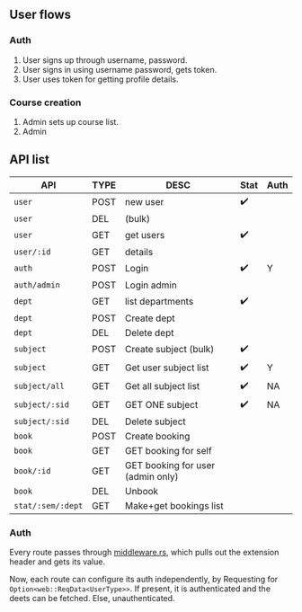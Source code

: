 ## User flows

### Auth

1. User signs up through username, password.
2. User signs in using username password, gets token.
3. User uses token for getting profile details.

### Course creation

1. Admin sets up course list.
2. Admin


## API list

| API               | TYPE | DESC                              | Stat               | Auth |
| ----------------- | ---- | --------------------------------- | ------------------ | ---- |
| `user`            | POST | new user                          | :heavy_check_mark: |      |
| `user`            | DEL  | (bulk)                            |                    |      |
| `user`            | GET  | get users                         | :heavy_check_mark: |      |
| `user/:id`        | GET  | details                           |                    |      |
| `auth`            | POST | Login                             | :heavy_check_mark: | Y    |
| `auth/admin`      | POST | Login admin                       |                    |      |
| `dept`            | GET  | list departments                  | :heavy_check_mark: |      |
| `dept`            | POST | Create dept                       |                    |      |
| `dept`            | DEL  | Delete dept                       |                    |      |
| `subject`         | POST | Create subject (bulk)             | :heavy_check_mark: |      |
| `subject`         | GET  | Get user subject list             | :heavy_check_mark: | Y    |
| `subject/all`     | GET  | Get all subject list              | :heavy_check_mark: | NA   |
| `subject/:sid`    | GET  | GET ONE subject                   | :heavy_check_mark: | NA   |
| `subject/:sid`    | DEL  | Delete subject                    |                    |      |
| `book`            | POST | Create booking                    |                    |      |
| `book`            | GET  | GET booking for self              |                    |      |
| `book/:id`        | GET  | GET booking for user (admin only) |                    |      |
| `book`            | DEL  | Unbook                            |                    |      |
| `stat/:sem/:dept` | GET  | Make+get bookings list            |                    |      |



### Auth

Every route passes through [middleware.rs](src/misc/middleware.rs), which pulls out the extension header and gets its value.

Now, each route can configure its auth independently, by Requesting for `Option<web::ReqData<UserType>>`. If present, it is authenticated and the deets can be fetched. Else, unauthenticated.
